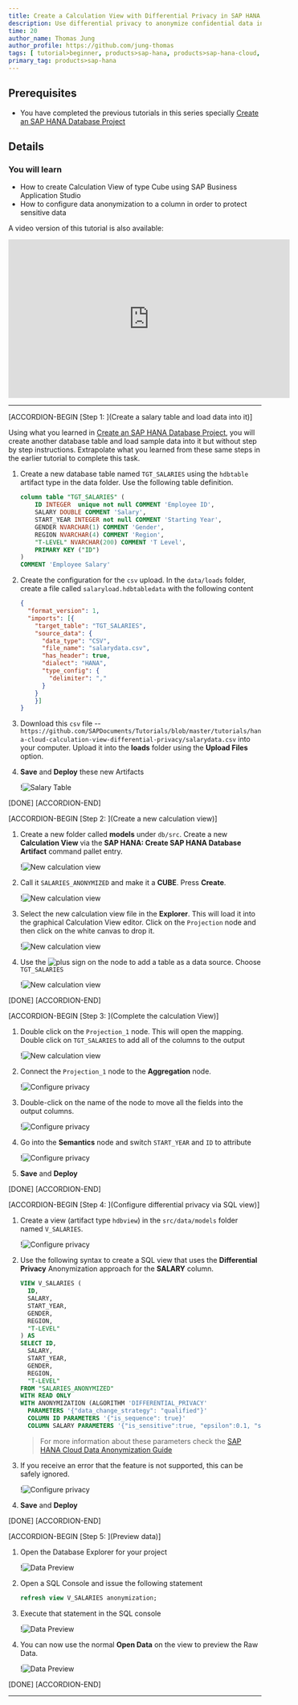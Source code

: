 ```yaml
---
title: Create a Calculation View with Differential Privacy in SAP HANA Cloud
description: Use differential privacy to anonymize confidential data in SAP HANA Cloud.
time: 20
author_name: Thomas Jung
author_profile: https://github.com/jung-thomas
tags: [ tutorial>beginner, products>sap-hana, products>sap-hana-cloud, products>sap-business-application-studio]
primary_tag: products>sap-hana
---
```


## Prerequisites
 - You have completed the previous tutorials in this series specially [Create an SAP HANA Database Project](hana-cloud-create-db-project)

## Details
### You will learn
 - How to create Calculation View of type Cube using SAP Business Application Studio
 - How to configure data anonymization to a column in order to protect sensitive data

A video version of this tutorial is also available:

<iframe width="560" height="315" src="https://www.youtube.com/embed/kZhATB7yJ-M" frameborder="0" allow="accelerometer; autoplay; clipboard-write; encrypted-media; gyroscope; picture-in-picture" allowfullscreen></iframe>

---

[ACCORDION-BEGIN [Step 1: ](Create a salary table and load data into it)]

Using what you learned in [Create an SAP HANA Database Project](hana-cloud-create-db-project), you will create another database table and load sample data into it but without step by step instructions. Extrapolate what you learned from these same steps in the earlier tutorial to complete this task.

1. Create a new database table named `TGT_SALARIES` using the `hdbtable` artifact type in the data folder. Use the following table definition.

    ```SQL
    column table "TGT_SALARIES" (
	    ID INTEGER  unique not null COMMENT 'Employee ID',
	    SALARY DOUBLE COMMENT 'Salary',
	    START_YEAR INTEGER not null COMMENT 'Starting Year',
	    GENDER NVARCHAR(1) COMMENT 'Gender',
        REGION NVARCHAR(4) COMMENT 'Region',
        "T-LEVEL" NVARCHAR(200) COMMENT 'T Level',
	    PRIMARY KEY ("ID")
    )
    COMMENT 'Employee Salary'
    ```

2. Create the configuration for the `csv` upload.  In the `data/loads` folder, create a file called `salaryload.hdbtabledata` with the following content

    ```json
    {
      "format_version": 1,
      "imports": [{
        "target_table": "TGT_SALARIES",
        "source_data": {
          "data_type": "CSV",
          "file_name": "salarydata.csv",
          "has_header": true,
          "dialect": "HANA",
          "type_config": {
            "delimiter": ","
          }
        }
        }]
    }		
    ```

3. Download this `csv` file -- `https://github.com/SAPDocuments/Tutorials/blob/master/tutorials/hana-cloud-calculation-view-differential-privacy/salarydata.csv` into your computer. Upload it into the **loads** folder using the **Upload Files** option.

4. **Save** and **Deploy** these new Artifacts

    !![Salary Table](intro.png)

[DONE]
[ACCORDION-END]

[ACCORDION-BEGIN [Step 2: ](Create a new calculation view)]

1. Create a new folder called **models** under `db/src`. Create a new **Calculation View** via the **SAP HANA: Create SAP HANA Database Artifact** command pallet entry.

    !![New calculation view](1_0.png)

2.  Call it `SALARIES_ANONYMIZED` and make it a **CUBE**. Press **Create**.

    !![New calculation view](1.png)

3. Select the new calculation view file in the **Explorer**. This will load it into the graphical Calculation View editor. Click on the `Projection` node and then click on the white canvas to drop it.

    !![New calculation view](2.png)

4. Use the ![plus sign](3.png) on the node to add a table as a data source. Choose `TGT_SALARIES`

    !![New calculation view](4.png)

[DONE]
[ACCORDION-END]


[ACCORDION-BEGIN [Step 3: ](Complete the calculation View)]


1. Double click on the `Projection_1` node. This will open the mapping. Double click on `TGT_SALARIES` to add all of the columns to the output

    !![New calculation view](5.png)

2. Connect the `Projection_1` node to the **Aggregation** node.

    !![Configure privacy](1.gif)

3. Double-click on the name of the node to move all the fields into the output columns.

    !![Configure privacy](8.png)

4. Go into the **Semantics** node and switch `START_YEAR` and `ID` to attribute

    !![Configure privacy](12.png)

5. **Save** and **Deploy**

[DONE]
[ACCORDION-END]

[ACCORDION-BEGIN [Step 4: ](Configure differential privacy via SQL view)]

1.  Create a view (artifact type `hdbview`) in the `src/data/models` folder named `V_SALARIES`.

    !![Configure privacy](6.png)

2. Use the following syntax to create a SQL view that uses the **Differential Privacy** Anonymization approach for the **SALARY** column.

    ```SQL
    VIEW V_SALARIES (
      ID,
      SALARY,
      START_YEAR,
      GENDER,
      REGION,
      "T-LEVEL"
    ) AS
    SELECT ID,
      SALARY,
      START_YEAR,
      GENDER,
      REGION,
      "T-LEVEL"
    FROM "SALARIES_ANONYMIZED"
    WITH READ ONLY
    WITH ANONYMIZATION (ALGORITHM 'DIFFERENTIAL_PRIVACY'
      PARAMETERS '{"data_change_strategy": "qualified"}'
      COLUMN ID PARAMETERS '{"is_sequence": true}'
      COLUMN SALARY PARAMETERS '{"is_sensitive":true, "epsilon":0.1, "sensitivity":15000}')
    ```

    > For more information about these parameters check the [SAP HANA Cloud Data Anonymization Guide](https://help.sap.com/viewer/2f789e82e97d4f4e9416547abfbd012e/latest/en-US/a66e8541c4004f048630f8a55f67ad37.html)

3. If you receive an error that the feature is not supported, this can be safely ignored.

    !![Configure privacy](7.png)

4. **Save** and **Deploy**

[DONE]
[ACCORDION-END]

[ACCORDION-BEGIN [Step 5: ](Preview data)]

1. Open the Database Explorer for your project

    !![Data Preview](13.png)

2. Open a SQL Console and issue the following statement   

    ```SQL
    refresh view V_SALARIES anonymization;
    ```

3.  Execute that statement in the SQL console

    !![Data Preview](14.png)

4.  You can now use the normal **Open Data** on the view to preview the Raw Data.

    !![Data Preview](15.png)

[DONE]
[ACCORDION-END]

---
